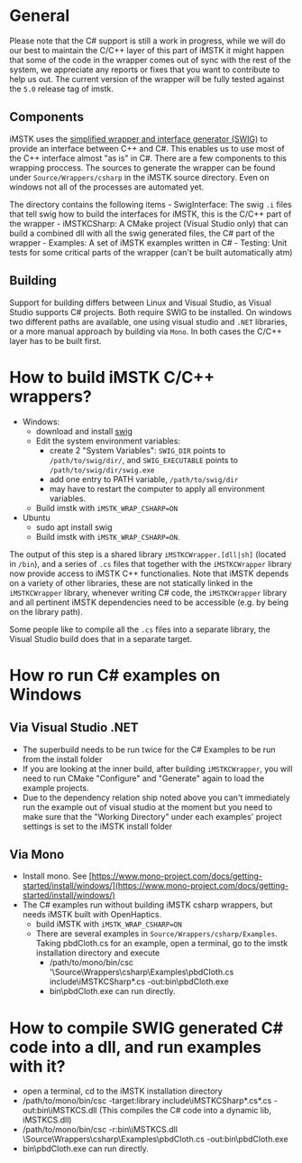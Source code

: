 # General 

Please note that the C# support is still a work in progress, while we will do our best to maintain the C/C++ layer of this part of iMSTK it might happen that some of the code in the wrapper comes out of sync with the rest of the system, we appreciate any reports or fixes that you want to contribute to help us out. The current version of the wrapper will be fully tested against the `5.0` release tag of imstk.

## Components

iMSTK uses the [simplified wrapper and interface generator (SWIG)](http://www.swig.org/) to provide an interface between C++ and C#. This enables us to use most of the C++ interface almost "as is" in C#. There are a few components to this wrapping proccess. The sources to generate the wrapper can be found under `Source/Wrappers/csharp` in the iMSTK source directory. Even on windows not all of the processes are automated yet.

The directory contains the following items 
    - SwigInterface: The swig `.i` files that tell swig how to build the interfaces for iMSTK, this is the C/C++ part of the wrapper
    - iMSTKCSharp: A CMake project (Visual Studio only) that can build a combined dll with all the swig generated files, the C# part of the wrapper
    - Examples: A set of iMSTK examples written in C#
    - Testing: Unit tests for some critical parts of the wrapper (can't be built automatically atm)

## Building

Support for building differs between Linux and Visual Studio, as Visual Studio supports C# projects. Both require SWIG to be installed. On windows two different paths are available, one using visual studio and `.NET` libraries, or a more manual approach by building via `Mono`. In both cases the C/C++ layer has to be built first.

# How to build iMSTK C/C++ wrappers?
- Windows:
    - download and install [swig](http://www.swig.org/download.html)
    - Edit the system environment variables:
        - create 2 "System Variables": `SWIG_DIR` points to `/path/to/swig/dir/`, and `SWIG_EXECUTABLE` points to `/path/to/swig/dir/swig.exe`
        - add one entry to PATH variable, `/path/to/swig/dir`
        - may have to restart the computer to apply all environment variables.
    - Build imstk with `iMSTK_WRAP_CSHARP=ON`
- Ubuntu
    - sudo apt install swig
    - Build imstk with `iMSTK_WRAP_CSHARP=ON`.

The output of this step is a shared library `iMSTKCWrapper.[dll|sh]` (located in `/bin`), and a series of `.cs` files that together with the `iMSTKCWrapper` library now provide access to iMSTK C++ functionalies. Note that iMSTK depends on a variety of other libraries, these are not statically linked in the `iMSTKCWrapper` library, whenever writing C# code, the `iMSTKCWrapper` library and all pertinent iMSTK dependencies need to be accessible (e.g. by being on the library path).

Some people like to compile all the `.cs` files into a separate library, the Visual Studio build does that in a separate target.

# How ro run C# examples on Windows

## Via Visual Studio .NET
- The superbuild needs to be run twice for the C# Examples to be run from the install folder
- If you are looking at the inner build, after building `iMSTKCWrapper`, you will need to run CMake "Configure" and "Generate" again to load the example projects.
- Due to the dependency relation ship noted above you can't immediately run the example out of visual studio at the moment but you need to make sure that the "Working Directory" under each examples' project settings is set to the iMSTK install folder

## Via Mono 
- Install mono. See [https://www.mono-project.com/docs/getting-started/install/windows/](https://www.mono-project.com/docs/getting-started/install/windows/)
- The C# examples run without building iMSTK csharp wrappers, but needs iMSTK built with OpenHaptics.
    - build iMSTK with `iMSTK_WRAP_CSHARP=ON`
    - There are several examples in `Source/Wrappers/csharp/Examples`. Taking pbdCloth.cs for an example, open a terminal, go to the imstk installation directory and execute 
        - /path/to/mono/bin/csc '<imstkSource>\Source\Wrappers\csharp\Examples\pbdCloth.cs include\iMSTKCSharp\*.cs -out:bin\pbdCloth.exe
        - bin\pbdCloth.exe can run directly.
		
# How to compile SWIG generated C# code into a dll, and run examples with it?
- open a terminal, cd to the iMSTK installation directory
- /path/to/mono/bin/csc -target:library include\iMSTKCSharp\*.cs\*.cs -out:bin\iMSTKCS.dll (This compiles the C# code into a dynamic lib, iMSTKCS.dll)
- /path/to/mono/bin/csc -r:bin\iMSTKCS.dll <imstkSource>\Source\Wrappers\csharp\Examples\pbdCloth.cs -out:bin\pbdCloth.exe
- bin\pbdCloth.exe can run directly.
